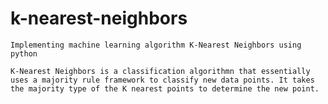 # k-nearest-neighbors
 
    Implementing machine learning algorithm K-Nearest Neighbors using python

    K-Nearest Neighbors is a classification algorithmn that essentially uses a majority rule framework to classify new data points. It takes the majority type of the K nearest points to determine the new point. 